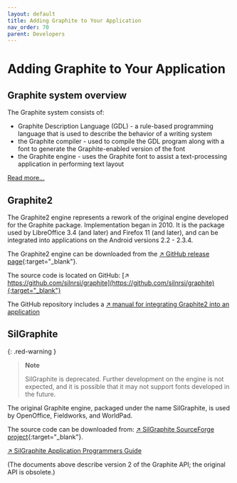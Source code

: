 ```yaml
---
layout: default
title: Adding Graphite to Your Application
nav_order: 70
parent: Developers
---
```


# Adding Graphite to Your Application
 
## Graphite system overview

The Graphite system consists of:

* Graphite Description Language (GDL) - a rule-based programming language that is used to describe the behavior of a writing system
* the Graphite compiler - used to compile the GDL program along with a font to generate the Graphite-enabled version of the font
* the Graphite engine - uses the Graphite font to assist a text-processing application in performing text layout

[Read more...](graphite_techAbout)

## Graphite2

The Graphite2 engine represents a rework of the original engine developed for the Graphite package. Implementation began in 2010. It is the package used by LibreOffice 3.4 (and later) and Firefox 11 (and later), and can be integrated into applications on the Android versions 2.2 - 2.3.4.

The Graphite2 engine can be downloaded from the [&#x2197; GitHub release page](https://github.com/silnrsi/graphite/releases){:target="_blank"}.

The source code is located on GitHub: [&#x2197; https://github.com/silnrsi/graphite](https://github.com/silnrsi/graphite){:target="_blank"}

The GitHub repository includes a [&#x2197; manual for integrating Graphite2 into an application](https://github.com/silnrsi/graphite/blob/master/doc/manual.adoc)

## SilGraphite

{: .red-warning }
> **Note**
>
> SilGraphite is deprecated. Further development on the engine is not expected, and it is possible that it may not support fonts developed in the future.

The original Graphite engine, packaged under the name SilGraphite, is used by OpenOffice, Fieldworks, and WorldPad.

The source code can be downloaded from: [&#x2197; SilGraphite SourceForge project](http://sourceforge.net/projects/silgraphite/){:target="_blank"}.

[&#x2197; SilGraphite Application Programmers Guide](assets/resources/SilGraphite_AppProgGuide.pdf)

(The documents above describe version 2 of the Graphite API; the original API is obsolete.)